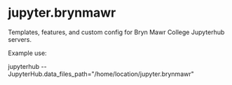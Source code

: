 jupyter.brynmawr
===============

Templates, features, and custom config for Bryn Mawr College Jupyterhub servers.

Example use:

 jupyterhub --JupyterHub.data_files_path="/home/location/jupyter.brynmawr"
